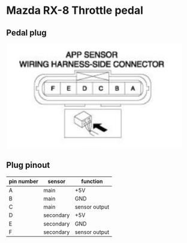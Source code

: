 # Mazda RX-8 Throttle pedal

## Pedal plug

![pedal plug picture](./rx8-throttle-pedal-plug.png)

## Plug pinout

| pin number | sensor | function |
|--|--|--|
| A | main |  +5V |
| B | main |  GND |
| C | main |  sensor output |
| D | secondary |  +5V |
| E | secondary |  GND |
| F | secondary |  sensor output |
